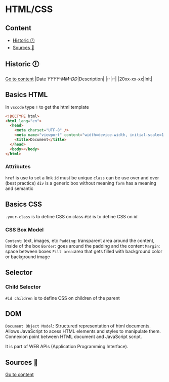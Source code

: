 # HTML/CSS

## Content

- [Historic :clock7:](#historic-clock7)
- [Sources :link:](#sources-link)

## Historic :clock7:

[Go to content](#content)
|Date _YYYY-MM-DD_|Description|
|:-|:-|
|20xx-xx-xx|Init|

## Basics HTML

In `vscode` type `!` to get the html template

```html
<!DOCTYPE html>
<html lang="en">
  <head>
    <meta charset="UTF-8" />
    <meta name="viewport" content="width=device-width, initial-scale=1.0" />
    <title>Document</title>
  </head>
  <body></body>
</html>
```

### Attributes

`href` is use to set a link
`id` must be unique
`class` can be use over and over (best practice)
`div` is a generic box without meaning
`form` has a meaning and semantic

## Basics CSS

`.your-class` is to define CSS on class
`#id` is to define CSS on id

### CSS Box Model

`Content`: text, images, etc
`Padding`: transparent area around the content, inside of the box
`Border`: goes around the padding and the content
`Margin`: space between boxes
`Fill area`:area that gets filled with background color or background image

## Selector

### Child Selector

`#id children` is to define CSS on children of the parent

## DOM

`Document Object Model`: Structured representation of html documents. Allows JavaScript to acess HTML elements and styles to manipulate them.
Connexion point between HTML document and JavaScript script.

It is part of WEB APIs (Application Programming Interface).

## Sources :link:

[Go to content](#content)
